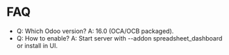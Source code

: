 # FAQ

- Q: Which Odoo version? A: 16.0 (OCA/OCB packaged).
- Q: How to enable? A: Start server with --addon spreadsheet_dashboard or install in UI.
